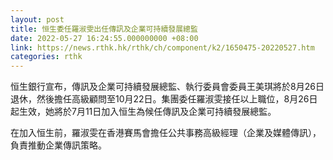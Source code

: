 ```yaml
---
layout: post
title: 恒生委任羅淑雯出任傳訊及企業可持續發展總監
date: 2022-05-27 16:24:55.000000000 +08:00
link: https://news.rthk.hk/rthk/ch/component/k2/1650475-20220527.htm
categories: rthk
---
```


恒生銀行宣布，傳訊及企業可持續發展總監、執行委員會委員王美琪將於8月26日退休，然後擔任高級顧問至10月22日。集團委任羅淑雯接任以上職位，8月26日起生效，她將於7月11日加入恒生為候任傳訊及企業可持續發展總監。

在加入恒生前，羅淑雯在香港賽馬會擔任公共事務高級經理（企業及媒體傳訊），負責推動企業傳訊策略。
